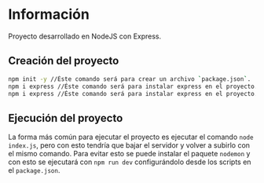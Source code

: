 # Información
Proyecto desarrollado en NodeJS con Express.

## Creación del proyecto

```sh
npm init -y //Éste comando será para crear un archivo `package.json`.
npm i express //Éste comando será para instalar express en el proyecto.
npm i express //Éste comando será para instalar express en el proyecto.
```

## Ejecución del proyecto

La forma más común para ejecutar el proyecto es ejecutar el comando `node index.js`, pero con esto tendría que bajar el servidor y volver a subirlo con el mismo comando. Para evitar esto se puede instalar el paquete `nodemon` y con esto se ejecutará con `npm run dev` configurándolo desde los scripts en el `package.json`.